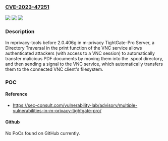 ### [CVE-2023-47251](https://cve.mitre.org/cgi-bin/cvename.cgi?name=CVE-2023-47251)
![](https://img.shields.io/static/v1?label=Product&message=n%2Fa&color=blue)
![](https://img.shields.io/static/v1?label=Version&message=n%2Fa&color=blue)
![](https://img.shields.io/static/v1?label=Vulnerability&message=n%2Fa&color=brighgreen)

### Description

In mprivacy-tools before 2.0.406g in m-privacy TightGate-Pro Server, a Directory Traversal in the print function of the VNC service allows authenticated attackers (with access to a VNC session) to automatically transfer malicious PDF documents by moving them into the .spool directory, and then sending a signal to the VNC service, which automatically transfers them to the connected VNC client's filesystem.

### POC

#### Reference
- https://sec-consult.com/vulnerability-lab/advisory/multiple-vulnerabilities-in-m-privacy-tightgate-pro/

#### Github
No PoCs found on GitHub currently.

